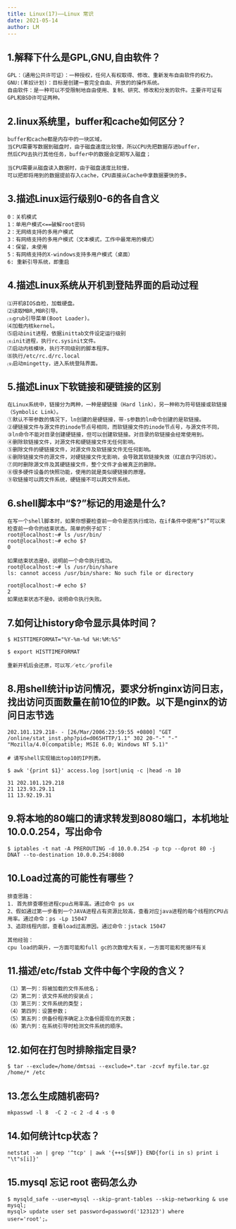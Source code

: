 ```yaml
---
title: Linux(17)——Linux 常识
date: 2021-05-14
author: LM
---
```


## 1.解释下什么是GPL,GNU,自由软件？

```
GPL：（通用公共许可证）：一种授权，任何人有权取得、修改、重新发布自由软件的权力。
GNU:(革奴计划)：目标是创建一套完全自由、开放的的操作系统。
自由软件：是一种可以不受限制地自由使用、复制、研究、修改和分发的软件。主要许可证有GPL和BSD许可证两种。
```

## 2.linux系统里，buffer和cache如何区分？

```
buffer和cache都是内存中的一块区域，
当CPU需要写数据到磁盘时，由于磁盘速度比较慢，所以CPU先把数据存进buffer，
然后CPU去执行其他任务，buffer中的数据会定期写入磁盘；

当CPU需要从磁盘读入数据时，由于磁盘速度比较慢，
可以把即将用到的数据提前存入cache，CPU直接从Cache中拿数据要快的多。
```

## 3.描述Linux运行级别0-6的各自含义

```
0：关机模式
1：单用户模式<==破解root密码
2：无网络支持的多用户模式
3：有网络支持的多用户模式（文本模式，工作中最常用的模式）
4：保留，未使用
5：有网络支持的X-windows支持多用户模式（桌面）
6: 重新引导系统，即重启
```

## 4.描述Linux系统从开机到登陆界面的启动过程

```
⑴开机BIOS自检，加载硬盘。
⑵读取MBR,MBR引导。
⑶grub引导菜单(Boot Loader)。
⑷加载内核kernel。
⑸启动init进程，依据inittab文件设定运行级别
⑹init进程，执行rc.sysinit文件。
⑺启动内核模块，执行不同级别的脚本程序。
⑻执行/etc/rc.d/rc.local
⑼启动mingetty，进入系统登陆界面。
```

## 5.描述Linux下软链接和硬链接的区别

```
在Linux系统中，链接分为两种，一种是硬链接（Hard link），另一种称为符号链接或软链接（Symbolic Link）。
①默认不带参数的情况下，ln创建的是硬链接，带-s参数的ln命令创建的是软链接。
②硬链接文件与源文件的inode节点号相同，而软链接文件的inode节点号，与源文件不同，
③ln命令不能对目录创建硬链接，但可以创建软链接。对目录的软链接会经常使用到。
④删除软链接文件，对源文件和硬链接文件无任何影响。
⑤删除文件的硬链接文件，对源文件及软链接文件无任何影响。
⑥删除链接文件的源文件，对硬链接文件无影响，会导致其软链接失效（红底白字闪烁状）。
⑦同时删除源文件及其硬链接文件，整个文件才会被真正的删除。
⑧很多硬件设备的快照功能，使用的就是类似硬链接的原理。
⑨软链接可以跨文件系统，硬链接不可以跨文件系统。
```

## 6.shell脚本中“$?”标记的用途是什么?

```
在写一个shell脚本时，如果你想要检查前一命令是否执行成功，在if条件中使用“$?”可以来检查前一命令的结束状态。简单的例子如下：
root@localhost:~# ls /usr/bin/
root@localhost:~# echo $?
0

如果结束状态是0，说明前一个命令执行成功。
root@localhost:~# ls /usr/bin/share
ls: cannot access /usr/bin/share: No such file or directory

root@localhost:~# echo $?
2
如果结束状态不是0，说明命令执行失败。
```

## 7.如何让history命令显示具体时间？

```
$ HISTTIMEFORMAT="%Y-%m-%d %H:%M:%S"

$ export HISTTIMEFORMAT

重新开机后会还原，可以写／etc／profile
```

## 8.用shell统计ip访问情况，要求分析nginx访问日志，找出访问页面数量在前10位的IP数。以下是nginx的访问日志节选

```
202.101.129.218- - [26/Mar/2006:23:59:55 +0800] "GET /online/stat_inst.php?pid=d065HTTP/1.1" 302 20-"-" "-" "Mozilla/4.0(compatible; MSIE 6.0; Windows NT 5.1)"

# 请写shell实现输出top10的IP列表。

$ awk '{print $1}' access.log |sort|uniq -c |head -n 10

31 202.101.129.218
21 123.93.29.11
11 13.92.19.31
```

## 9.将本地的80端口的请求转发到8080端口，本机地址10.0.0.254，写出命令

```
$ iptables -t nat -A PREROUTING -d 10.0.0.254 -p tcp --dprot 80 -j DNAT --to-destination 10.0.0.254:8080
```

## 10.Load过高的可能性有哪些？

```
排查思路：
1. 首先排查哪些进程cpu占用率高。通过命令 ps ux
2、假如通过第一步看到一个JAVA进程占有资源比较高，查看对应java进程的每个线程的CPU占用率。通过命令：ps -Lp 15047
3、追踪线程内部，查看load过高原因。通过命令：jstack 15047

其他经验：
cpu load的飙升，一方面可能和full gc的次数增大有关，一方面可能和死循环有关
```

## 11.描述/etc/fstab 文件中每个字段的含义？

```
（1）第一列：将被加载的文件系统名；
（2）第二列：该文件系统的安装点；
（3）第三列：文件系统的类型；
（4）第四列：设置参数；
（5）第五列：供备份程序确定上次备份距现在的天数；
（6）第六列：在系统引导时检测文件系统的顺序。
```

## 12.如何在打包时排除指定目录?

```
$ tar --exclude=/home/dmtsai --exclude=*.tar -zcvf myfile.tar.gz /home/* /etc
```

## 13.怎么生成随机密码?

```
mkpasswd -l 8  -C 2 -c 2 -d 4 -s 0
```

## 14.如何统计tcp状态？

```
netstat -an | grep '^tcp' | awk '{++s[$NF]} END{for(i in s) print i "\t"s[i]}'
```

## 15.mysql 忘记 root 密码怎么办

```
$ mysqld_safe --user=mysql --skip-grant-tables --skip-networking & use mysql;
mysql> update user set password=password('123123') where user='root';。
```
